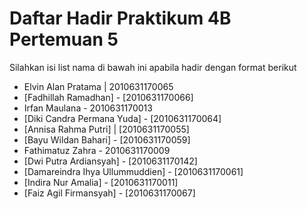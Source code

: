 # Daftar Hadir Praktikum 4B Pertemuan 5
Silahkan isi list nama di bawah ini apabila hadir dengan format berikut

- Elvin Alan Pratama | 2010631170065
- [Fadhillah Ramadhan] - [2010631170066]
- Irfan Maulana - 2010631170013
- [Diki Candra Permana Yuda] - [2010631170064]
- [Annisa Rahma Putri] | [2010631170055]
- [Bayu Wildan Bahari] - [2010631170059]
- Fathimatuz Zahra - 2010631170009
- [Dwi Putra Ardiansyah] - [2010631170142]
- [Damareindra Ihya Ullummuddien] - [2010631170061]
- [Indira Nur Amalia] - [2010631170011]
- [Faiz Agil Firmansyah] - [2010631170067]
